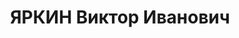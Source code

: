 ---
title: ЯРКИН Виктор Иванович
description: "родился 29.11.1889 в деревне Дьяковское Ярославской губернии - расстрелян\
  \ 29.10.1937 в Минске, с 1907 член РСДРП Послужной список \t арестован 1914\t осуждён\
  \ к административной высылке в Ярославскую губернию  1915 - 1918\t в русской армии\
  \ 25.2.1918 - 1.1.1919\t председатель Западной областной ЧК - ЧК Западной коммуны\
  \ \t председатель Исполнительного комитета Минского городского Совета 1.1 - 28.2.1919\t\
  \ председатель ЧК при СНК Белорусской ССР 28.2 - .5.1919\t председатель ЧК при СНК\
  \ ССР Литвы и Белоруссии  1919\t председатель Волжской транспортной ЧК  - 1920\t\
  \ председатель Нижегородской губернской ЧК 1921 - \t заместитель начальника Черноморского\
  \ округа путей сообщения (Одесса) \t заместитель уполномоченного Северо-Западного\
  \ областного управления речного транспорта Народного комиссариата \t    путей сообщения\
  \ СССР (Петроград) \t начальник Рыбинского районного управления речного транспорта \
  \ \t заместитель начальника гидротехнического строительства «Свирьстроя»   - 1935\t\
  \ начальник Службы пути и связи Северо-Западного управления речного транспорта (Ленинград)\
  \ 1935 - 2.1937\t начальник Службы пути Днепро-Двинского пароходства (Гомель) 26.02.1937\t\
  \ арестован"
---